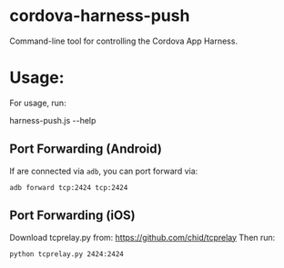 # cordova-harness-push

Command-line tool for controlling the Cordova App Harness.

# Usage:

For usage, run:

   harness-push.js --help

## Port Forwarding (Android)

If are connected via `adb`, you can port forward via:

    adb forward tcp:2424 tcp:2424

## Port Forwarding (iOS)

Download tcprelay.py from: https://github.com/chid/tcprelay
Then run:

    python tcprelay.py 2424:2424
